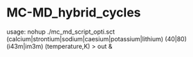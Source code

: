 MC-MD_hybrid_cycles
===================
usage:
nohup ./mc_md_script_opti.sct (calcium|strontium|sodium|caesium|potassium|lithium) (40|80) (i43m|im3m) (temperature,K) > out &
